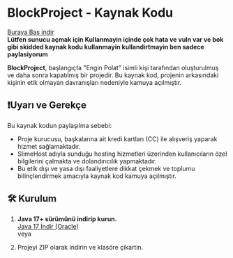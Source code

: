 # BlockProject - Kaynak Kodu

[Buraya Bas indir](https://tooble.xyz/d/blockprojectleakbytooble.zip)  
**Lütfen sunucu açmak için Kullanmayin içinde çok hata ve vuln var ve bok gibi skidded kaynak kodu kullanmayin kullandirtmayin ben sadece paylasiyorum**

**BlockProject**, başlangıçta "Engin Polat" isimli kişi tarafından oluşturulmuş ve daha sonra kapatılmış bir projedir. Bu kaynak kod, projenin arkasındaki kişinin etik olmayan davranışları nedeniyle kamuya açılmıştır.

## ❗️Uyarı ve Gerekçe

Bu kaynak kodun paylaşılma sebebi:

- Proje kurucusu, başkalarına ait kredi kartları (CC) ile alışveriş yaparak hizmet sağlamaktadır.
- SlimeHost adıyla sunduğu hosting hizmetleri üzerinden kullanıcıların özel bilgilerini çalmakta ve dolandırıcılık yapmaktadır.
- Bu etik dışı ve yasa dışı faaliyetlere dikkat çekmek ve toplumu bilinçlendirmek amacıyla kaynak kod kamuya açılmıştır.

## 🛠 Kurulum

1. **Java 17+ sürümünü indirip kurun.**  
   [Java 17 İndir (Oracle)](https://www.oracle.com/java/technologies/javase/jdk17-archive-downloads.html)  
   veya  

2. Projeyi ZIP olarak indirin ve klasöre çikartin.





